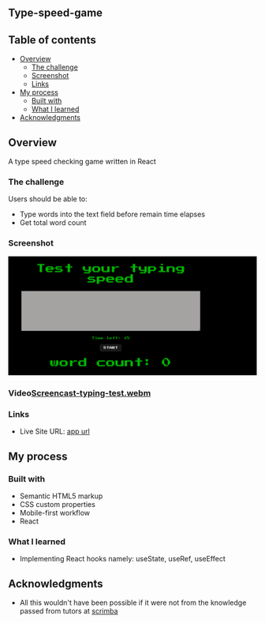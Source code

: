 ## Type-speed-game

## Table of contents

- [Overview](#overview)
  - [The challenge](#the-challenge)
  - [Screenshot](#screenshot)
  - [Links](#links)
- [My process](#my-process)
  - [Built with](#built-with)
  - [What I learned](#what-i-learned)
- [Acknowledgments](#acknowledgments)

## Overview

A type speed checking game written in React

### The challenge

Users should be able to:

- Type words into the text field before remain time elapses
- Get total word count

### Screenshot

![](./type-speed-game.png)

### Video[Screencast-typing-test.webm](https://user-images.githubusercontent.com/30356189/208293797-2526e398-f181-43e4-9597-e67089a96713.webm)


### Links

- Live Site URL: [app url](https://type-speed-game-theta.vercel.app/)

## My process

### Built with

- Semantic HTML5 markup
- CSS custom properties
- Mobile-first workflow
- React

### What I learned

- Implementing React hooks namely: useState, useRef, useEffect

## Acknowledgments

- All this wouldn't have been possible if it were not from the knowledge passed from tutors at [scrimba](https://www.google.com/url?sa=t&rct=j&q=&esrc=s&source=web&cd=&cad=rja&uact=8&ved=2ahUKEwiR-eK3n8z6AhVRsaQKHcIfClUQFnoECBYQAQ&url=https%3A%2F%2Fscrimba.com%2Fabout&usg=AOvVaw1LGuR5RjRSUYOF1gxZtpwO)
